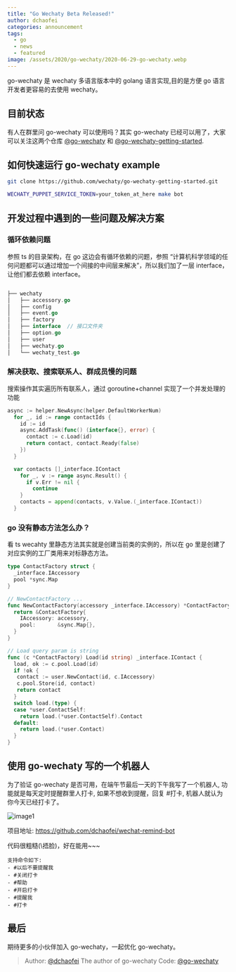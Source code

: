 ```yaml
---
title: "Go Wechaty Beta Released!"
author: dchaofei
categories: announcement
tags:
  - go
  - news
  - featured
image: /assets/2020/go-wechaty/2020-06-29-go-wechaty.webp
---
```


go-wechaty 是 wechaty 多语言版本中的 golang 语言实现,目的是方便 go 语言开发者更容易的去使用 wechaty。

## 目前状态

有人在群里问 go-wechaty 可以使用吗？其实 go-wechaty 已经可以用了，大家可以关注这两个仓库 [@go-wechaty](https://github.com/wechaty/go-wechaty) 和 [@go-wechaty-getting-started](https://github.com/wechaty/go-wechaty-getting-started).

## 如何快速运行 go-wechaty example

```bash
git clone https://github.com/wechaty/go-wechaty-getting-started.git

WECHATY_PUPPET_SERVICE_TOKEN=your_token_at_here make bot
```

## 开发过程中遇到的一些问题及解决方案

### 循环依赖问题

参照 ts 的目录架构，在 go 这边会有循环依赖的问题，参照 “计算机科学领域的任何问题都可以通过增加一个间接的中间层来解决”，所以我们加了一层 interface，让他们都去依赖 interface。

```go

├── wechaty
│   ├── accessory.go
│   ├── config
│   ├── event.go
│   ├── factory
│   ├── interface  // 接口文件夹
│   ├── option.go
│   ├── user
│   ├── wechaty.go
│   └── wechaty_test.go
```

### 解决获取、搜索联系人、群成员慢的问题

搜索操作其实遍历所有联系人，通过 goroutine+channel 实现了一个并发处理的功能

```go
async := helper.NewAsync(helper.DefaultWorkerNum)
  for _, id := range contactIds {
    id := id
    async.AddTask(func() (interface{}, error) {
      contact := c.Load(id)
      return contact, contact.Ready(false)
    })
  }

  var contacts []_interface.IContact
    for _, v := range async.Result() {
      if v.Err != nil {
        continue
    }
    contacts = append(contacts, v.Value.(_interface.IContact))
  }
```

### go 没有静态方法怎么办？

看 ts wecahty 里静态方法其实就是创建当前类的实例的，所以在 go 里是创建了对应实例的工厂类用来对标静态方法。

```go
type ContactFactory struct {
  _interface.IAccessory
  pool *sync.Map
}

// NewContactFactory ...
func NewContactFactory(accessory _interface.IAccessory) *ContactFactory {
  return &ContactFactory{
    IAccessory: accessory,
    pool:       &sync.Map{},
  }
}

// Load query param is string
func (c *ContactFactory) Load(id string) _interface.IContact {
  load, ok := c.pool.Load(id)
  if !ok {
   contact := user.NewContact(id, c.IAccessory)
   c.pool.Store(id, contact)
   return contact
  }
  switch load.(type) {
  case *user.ContactSelf:
    return load.(*user.ContactSelf).Contact
  default:
    return load.(*user.Contact)
  }
}
```

## 使用 go-wechaty 写的一个机器人

为了验证 go-wechaty 是否可用，在端午节最后一天的下午我写了一个机器人, 功能就是每天定时提醒群里人打卡, 如果不想收到提醒，回复 #打卡, 机器人就认为你今天已经打卡了。

![image1](/assets/2020/go-wechaty/2020-06-29-image1.webp)

项目地址: <https://github.com/dchaofei/wechat-remind-bot>

代码很粗糙(\捂脸️)，好在能用~~~

```text
支持命令如下:
- #以后不要提醒我
- #关闭打卡
- #帮助
- #开启打卡
- #提醒我
- #打卡
```

## 最后

期待更多的小伙伴加入 go-wechaty，一起优化 go-wechaty。

> Author: [@dchaofei](https://github.com/dchaofei) The author of go-wechaty
> Code: [@go-wechaty](https://github.com/wechaty/go-wechaty)

